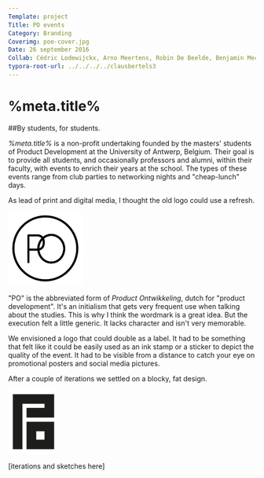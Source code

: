 ```yaml
---
Template: project
Title: PO events
Category: Branding
Coverimg: poe-cover.jpg
Date: 26 september 2016
Collab: Cédric Lodewijckx, Arno Meertens, Robin De Beelde, Benjamin Mechant
typora-root-url: ../../../../clausbertels3
---
```


# %meta.title%

##By students, for students.

*%meta.title%* is a non-profit undertaking founded by the masters' students of Product Development at the University of Antwerp, Belgium. Their goal is to provide all students, and occasionally professors and alumni, within their faculty, with events to enrich their years at the school. The types of these events range from club parties to networking nights and "cheap-lunch" days.

As lead of print and digital media, I thought the old logo could use a refresh.

<img src="/assets/branding/poe-logo-old.svg" class="noresize" title="old logo" width="30%">

"PO" is the abbreviated form of *Product Ontwikkeling*, dutch for "product development". It's an initialism that gets very frequent use when talking about the studies. This is why I think the wordmark is a great idea. But the execution felt a little generic. It lacks character and isn't very memorable.

We envisioned a logo that could double as a label. It had to be something that felt like it could be easily used as an ink stamp or a sticker to depict the quality of the event. It had to be visible from a distance to catch your eye on promotional posters and social media pictures.

After a couple of iterations we settled on a blocky, fat design.

<img src="/assets/branding/poe-logo.svg" class="noresize" title="old logo" width="20%">

[iterations and sketches here]
